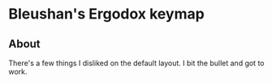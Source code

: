 # Bleushan's Ergodox keymap

## About

There's a few things I disliked on the default layout. I bit the bullet and got to work.
